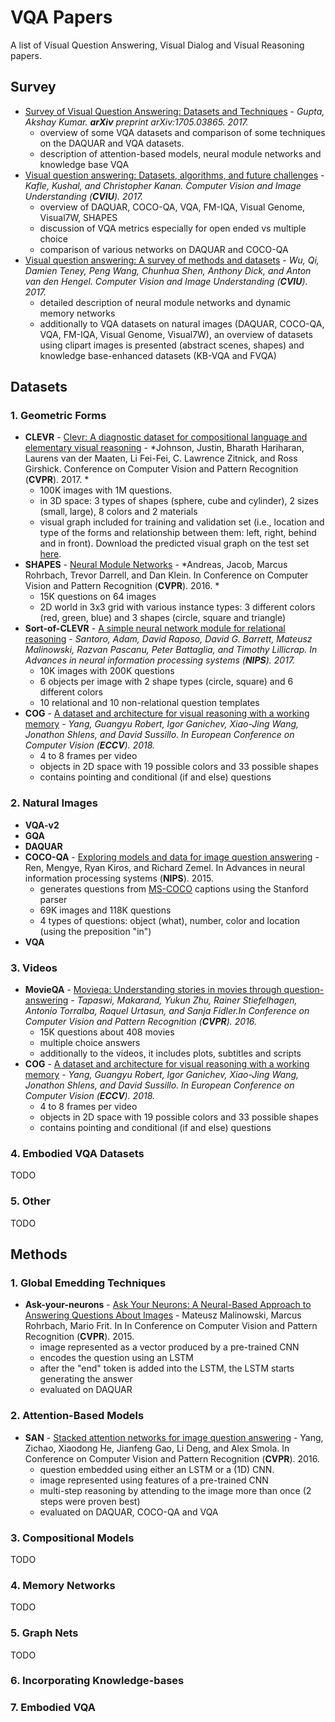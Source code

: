 # VQA Papers #

A list of Visual Question Answering, Visual Dialog and Visual Reasoning papers.

## Survey ##
* [Survey of Visual Question Answering: Datasets and Techniques](https://arxiv.org/pdf/1705.03865) - *Gupta, Akshay Kumar. **arXiv** preprint arXiv:1705.03865. 2017.*
  * overview of some VQA datasets and comparison of some techniques on the DAQUAR and VQA datasets.
  * description of attention-based models, neural module networks and knowledge base VQA
* [Visual question answering: Datasets, algorithms, and future challenges](https://arxiv.org/abs/1610.01465) - *Kafle, Kushal, and Christopher Kanan. Computer Vision and Image Understanding (**CVIU**). 2017.*
   * overview of DAQUAR, COCO-QA, VQA, FM-IQA, Visual Genome, Visual7W, SHAPES
   * discussion of VQA metrics especially for open ended vs multiple choice
   * comparison of various networks on DAQUAR and COCO-QA
* [Visual question answering: A survey of methods and datasets](https://arxiv.org/abs/1607.05910) -  *Wu, Qi, Damien Teney, Peng Wang, Chunhua Shen, Anthony Dick, and Anton van den Hengel. Computer Vision and Image Understanding (**CVIU**). 2017.*
  * detailed description of neural module networks and dynamic memory networks
  * additionally to VQA datasets on natural images (DAQUAR, COCO-QA, VQA, FM-IQA, Visual Genome, Visual7W), an overview of datasets using clipart images is presented (abstract scenes, shapes) and knowledge base-enhanced datasets (KB-VQA and FVQA) 

## Datasets ##
### 1. Geometric Forms ###
* **CLEVR** - [Clevr: A diagnostic dataset for compositional language and elementary visual reasoning](http://openaccess.thecvf.com/content_cvpr_2017/papers/Johnson_CLEVR_A_Diagnostic_CVPR_2017_paper.pdf) - *Johnson, Justin, Bharath Hariharan, Laurens van der Maaten, Li Fei-Fei, C. Lawrence Zitnick, and Ross Girshick. Conference on Computer Vision and Pattern Recognition (**CVPR**). 2017. *
   * 100K images with 1M questions.
   * in 3D space: 3 types of shapes (sphere, cube and cylinder), 2 sizes (small, large), 8 colors and 2 materials 
   * visual graph included for training and validation set (i.e., location and type of the forms and relationship between them: left, right, behind and in front). Download the predicted visual graph on the test set [here](https://cvhci.anthropomatik.kit.edu/~mhaurile/data/). 
* **SHAPES** - [Neural Module Networks](http://openaccess.thecvf.com/content_cvpr_2016/papers/Andreas_Neural_Module_Networks_CVPR_2016_paper.pdf) - *Andreas, Jacob, Marcus Rohrbach, Trevor Darrell, and Dan Klein. In Conference on Computer Vision and Pattern Recognition (**CVPR**). 2016. *
   * 15K questions on 64 images
   * 2D world in 3x3 grid with various instance types: 3 different colors (red, green, blue) and 3 shapes (circle, square and triangle)
* **Sort-of-CLEVR** - [A simple neural network module for relational reasoning](https://papers.nips.cc/paper/7082-a-simple-neural-network-module-for-relational-reasoning.pdf) - *Santoro, Adam, David Raposo, David G. Barrett, Mateusz Malinowski, Razvan Pascanu, Peter Battaglia, and Timothy Lillicrap. In Advances in neural information processing systems (**NIPS**). 2017.*
   * 10K images with 200K questions
   * 6 objects per image with 2 shape types (circle, square) and 6 different colors
   * 10 relational and 10 non-relational question templates
* **COG** - [A dataset and architecture for visual reasoning with a working memory](https://arxiv.org/pdf/1803.06092) - *Yang, Guangyu Robert, Igor Ganichev, Xiao-Jing Wang, Jonathon Shlens, and David Sussillo. In European Conference on Computer Vision (**ECCV**). 2018.*
  * 4 to 8 frames per video
  * objects in 2D space with 19 possible colors and 33 possible shapes 
  * contains pointing and conditional (if and else) questions
  
  
### 2. Natural Images ###
* **VQA-v2**
* **GQA**
* **DAQUAR**
* **COCO-QA** - [Exploring models and data for image question answering](http://papers.nips.cc/paper/5640-exploring-models-and-data-for-image-question-answering.pdf) - Ren, Mengye, Ryan Kiros, and Richard Zemel. In Advances in neural information processing systems (**NIPS**). 2015.
  * generates questions from [MS-COCO](http://cocodataset.org/) captions using the Stanford parser 
  * 69K images and 118K questions
  * 4 types of questions: object (what), number, color and location (using the preposition "in")
* **VQA**


### 3. Videos ###
* **MovieQA** - [Movieqa: Understanding stories in movies through question-answering](https://www.cv-foundation.org/openaccess/content_cvpr_2016/papers/Tapaswi_MovieQA_Understanding_Stories_CVPR_2016_paper.pdf) - *Tapaswi, Makarand, Yukun Zhu, Rainer Stiefelhagen, Antonio Torralba, Raquel Urtasun, and Sanja Fidler.In Conference on Computer Vision and Pattern Recognition (**CVPR**). 2016.*
  * 15K questions about 408 movies
  * multiple choice answers 
  * additionally to the videos, it includes plots, subtitles and scripts  
* **COG** - [A dataset and architecture for visual reasoning with a working memory](https://arxiv.org/pdf/1803.06092) - *Yang, Guangyu Robert, Igor Ganichev, Xiao-Jing Wang, Jonathon Shlens, and David Sussillo. In European Conference on Computer Vision (**ECCV**). 2018.*
  * 4 to 8 frames per video
  * objects in 2D space with 19 possible colors and 33 possible shapes 
  * contains pointing and conditional (if and else) questions

### 4. Embodied VQA Datasets ###
TODO

### 5. Other ###
TODO

## Methods ##

### 1. Global Emedding Techniques ###
* **Ask-your-neurons** - [Ask Your Neurons: A Neural-Based Approach to Answering Questions About Images](http://openaccess.thecvf.com/content_iccv_2015/papers/Malinowski_Ask_Your_Neurons_ICCV_2015_paper.pdf) - Mateusz Malinowski, Marcus Rohrbach, Mario Frit. In In Conference on Computer Vision and Pattern Recognition (**CVPR**). 2015.
  * image represented as a vector produced by a pre-trained CNN
  * encodes the question using an LSTM
  * after the "end" token is added into the LSTM, the LSTM starts generating the answer
  * evaluated on DAQUAR

### 2. Attention-Based Models ###
* **SAN** - [Stacked attention networks for image question answering](http://openaccess.thecvf.com/content_cvpr_2016/papers/Yang_Stacked_Attention_Networks_CVPR_2016_paper.pdf) - Yang, Zichao, Xiaodong He, Jianfeng Gao, Li Deng, and Alex Smola. In Conference on Computer Vision and Pattern Recognition (**CVPR**). 2016. 
  * question embedded using either an LSTM or a (1D) CNN. 
  * image represented using features of a pre-trained CNN
  * multi-step reasoning by attending to the image more than once (2 steps were proven best)
  * evaluated on DAQUAR, COCO-QA and VQA

  
  
### 3. Compositional Models ###
TODO

### 4. Memory Networks ###
TODO

### 5. Graph Nets ###
TODO

### 6. Incorporating Knowledge-bases ###

### 7. Embodied VQA ###

